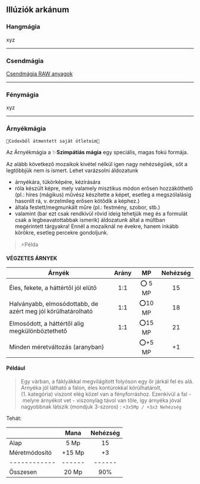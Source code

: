 ## Illúziók arkánum


### Hangmágia

xyz

---
### Csendmágia

[Csendmágia RAW anyagok](https://github.com/kaktusztea/km100/wiki/RAW.magia#csendmágia)

---
### Fénymágia

xyz

---
### Árnyékmágia

```
🔆Codexből átmentett saját ötleteim🔆
```

Az Árnyékmágia a ✨**Szimpátiás mágia** egy speciális, magas fokú formája.

Az alább következő mozaikok kivétel nélkül igen nagy nehézségűek, sőt a legtöbbjük nem is ismert. Lehet varázsolni áldozatunk

- árnyékára, tükörképére, kézírására
- róla készült képre, mely valamely misztikus módon erősen hozzáköthető (pl.: hires (mágikus) művész készítette a képet, esetleg a megszólalásig hasonlít rá, v. érzelmileg erősen kötődik a képhez.)
- általa festett/megmunkált műre (pl.: festmény, szobor, stb.)
- valamint (bar ezt csak rendkívül rövid ideig tehetjük meg és a formulát csak a legbeavatottabbak ismerik) áldozatunk által a múltban megérintett tárgyakra! Ennél a mozaiknál ne évekre, hanem inkább körökre, esetleg percekre gondoljunk.

> ⚡Példa

**VÉGZETES ÁRNYEK**

| **Árnyék**                                                   | **Arány** | **MP**  | **Nehézség** |
| ------------------------------------------------------------ |:---------:|:-------:|:------------:|
| Éles, fekete, a háttértől jól elütő                          |    1:1    | ⭕ 5 MP |      15      |
| Halványabb, elmosódottabb, de azért meg jól körülhatárolható |    1:1    | ⭕10 MP |      18      |
| Elmosódott, a háttértől alig megkülönböztethető              |    1:1    | ⭕15 MP |      21      |
| Minden méretváltozás (aranyban)                              |           | ⭕+5 MP |      +1      |

#### Például
> Egy várban, a fáklyákkal megvilágított folyóson egy őr járkál fel és alá. Árnyéka jól látható a falon, éles kontúrokkal körülhatárolt, (1. kategória) viszont elég közel van a fényforráshoz. Ezenkívül a fal - melyre árnyékot vet - viszonylag távol van tőle, így árnyéka jóval nagyobbnak látszik (mondjuk 3-szoros) : `+3x5Mp / +3x3 Nehézség`

Tehát:

|               |  Mana  | Nehézség |
| ------------- |:------:|:--------:|
| Alap          |  5 Mp  |    15    |
| Méretmódosító | +15 Mp |    +3    |
| ------------  | ------ |  ------  |
| Összesen      | 20 Mp  |   90%    |

